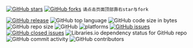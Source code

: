 [![GitHub stars](https://img.shields.io/github/stars/cjh0613/blog.svg?style=social)](https://github.com/cjh0613/blog/stargazers)     [![GitHub forks](https://img.shields.io/github/forks/cjh0613/blog.svg?style=social)](https://github.com/cjh0613/blog/network/members)  `请点击页面顶部靠右star与fork`


[![GitHub release](https://img.shields.io/github/release/cjh0613/blog.svg?label=%E7%89%88%E6%9C%AC)](https://github.com/cjh0613/blog/releases/tag/)   ![GitHub top language](https://img.shields.io/github/languages/top/cjh0613/blog.svg)  ![GitHub code size in bytes](https://img.shields.io/github/languages/code-size/cjh0613/blog.svg)  ![GitHub repo size](https://img.shields.io/github/repo-size/cjh0613/blog.svg) ![GitHub](https://img.shields.io/github/license/cjh0613/blog.svg) ![platforms](https://img.shields.io/badge/platform-win32%20%7C%20win64%20%7C%20linux%20%7C%20osx-brightgreen.svg)     [![GitHub issues](https://img.shields.io/github/issues/cjh0613/blog.svg)](https://github.com/cjh0613/blog/issues)  [![GitHub closed issues](https://img.shields.io/github/issues-closed/cjh0613/blog.svg)](https://github.com/cjh0613/blog/issues?q=is%3Aissue+is%3Aclosed) ![Libraries.io dependency status for GitHub repo](https://img.shields.io/librariesio/github/cjh0613/blog.svg)   ![GitHub commit activity](https://img.shields.io/github/commit-activity/m/cjh0613/blog.svg)  ![GitHub contributors](https://img.shields.io/github/contributors/cjh0613/blog.svg)
